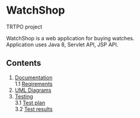 # WatchShop
TRTPO project

WatchShop is a web application for buying watches.<br>
Application uses Java 8, Servlet API, JSP API.

## Contents
1. [Documentation](https://github.com/AlexeiZakharchenia/Watch-Store/tree/master/documentation) <br>
  1.1 [Reqirements](https://github.com/AlexeiZakharchenia/Watch-Store/blob/master/documentation/Requirements/Requirements.md) <br>
2. [UML Diagrams](https://github.com/AlexeiZakharchenia/Watch-Store/tree/master/documentation/Diagrams)<br>
3. [Testing](https://github.com/AlexeiZakharchenia/Watch-Store/tree/master/Testing)<br>
  3.1 [Test plan](https://github.com/AlexeiZakharchenia/Watch-Store/blob/master/Testing/TestPlan.md) <br>
  3.2 [Test results](https://github.com/AlexeiZakharchenia/Watch-Store/blob/master/Testing/TestResult.md) <br>

